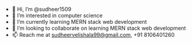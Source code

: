 - 👋 Hi, I’m @sudheer1509
- 👀 I’m interested in computer science
- 🌱 I’m currently learning MERN stack web development
- 💞️ I’m looking to collaborate on learning MERN stack web development
- 📫 Reach me at sudheervelishala99@gmail.com, +91 8106401260

<!---
sudheer1509/sudheer1509 is a ✨ special ✨ repository because its `README.md` (this file) appears on your GitHub profile.
You can click the Preview link to take a look at your changes.
--->
